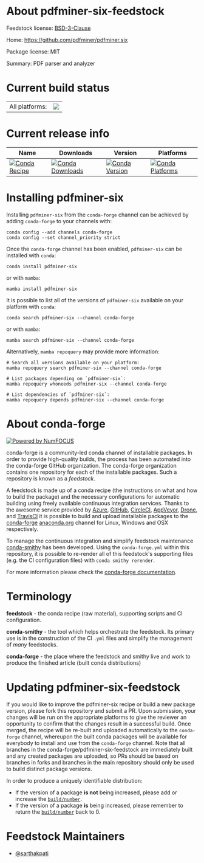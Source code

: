 About pdfminer-six-feedstock
============================

Feedstock license: [BSD-3-Clause](https://github.com/conda-forge/pdfminer-six-feedstock/blob/main/LICENSE.txt)

Home: https://github.com/pdfminer/pdfminer.six

Package license: MIT

Summary: PDF parser and analyzer

Current build status
====================


<table><tr><td>All platforms:</td>
    <td>
      <a href="https://dev.azure.com/conda-forge/feedstock-builds/_build/latest?definitionId=24454&branchName=main">
        <img src="https://dev.azure.com/conda-forge/feedstock-builds/_apis/build/status/pdfminer-six-feedstock?branchName=main">
      </a>
    </td>
  </tr>
</table>

Current release info
====================

| Name | Downloads | Version | Platforms |
| --- | --- | --- | --- |
| [![Conda Recipe](https://img.shields.io/badge/recipe-pdfminer--six-green.svg)](https://anaconda.org/conda-forge/pdfminer-six) | [![Conda Downloads](https://img.shields.io/conda/dn/conda-forge/pdfminer-six.svg)](https://anaconda.org/conda-forge/pdfminer-six) | [![Conda Version](https://img.shields.io/conda/vn/conda-forge/pdfminer-six.svg)](https://anaconda.org/conda-forge/pdfminer-six) | [![Conda Platforms](https://img.shields.io/conda/pn/conda-forge/pdfminer-six.svg)](https://anaconda.org/conda-forge/pdfminer-six) |

Installing pdfminer-six
=======================

Installing `pdfminer-six` from the `conda-forge` channel can be achieved by adding `conda-forge` to your channels with:

```
conda config --add channels conda-forge
conda config --set channel_priority strict
```

Once the `conda-forge` channel has been enabled, `pdfminer-six` can be installed with `conda`:

```
conda install pdfminer-six
```

or with `mamba`:

```
mamba install pdfminer-six
```

It is possible to list all of the versions of `pdfminer-six` available on your platform with `conda`:

```
conda search pdfminer-six --channel conda-forge
```

or with `mamba`:

```
mamba search pdfminer-six --channel conda-forge
```

Alternatively, `mamba repoquery` may provide more information:

```
# Search all versions available on your platform:
mamba repoquery search pdfminer-six --channel conda-forge

# List packages depending on `pdfminer-six`:
mamba repoquery whoneeds pdfminer-six --channel conda-forge

# List dependencies of `pdfminer-six`:
mamba repoquery depends pdfminer-six --channel conda-forge
```


About conda-forge
=================

[![Powered by
NumFOCUS](https://img.shields.io/badge/powered%20by-NumFOCUS-orange.svg?style=flat&colorA=E1523D&colorB=007D8A)](https://numfocus.org)

conda-forge is a community-led conda channel of installable packages.
In order to provide high-quality builds, the process has been automated into the
conda-forge GitHub organization. The conda-forge organization contains one repository
for each of the installable packages. Such a repository is known as a *feedstock*.

A feedstock is made up of a conda recipe (the instructions on what and how to build
the package) and the necessary configurations for automatic building using freely
available continuous integration services. Thanks to the awesome service provided by
[Azure](https://azure.microsoft.com/en-us/services/devops/), [GitHub](https://github.com/),
[CircleCI](https://circleci.com/), [AppVeyor](https://www.appveyor.com/),
[Drone](https://cloud.drone.io/welcome), and [TravisCI](https://travis-ci.com/)
it is possible to build and upload installable packages to the
[conda-forge](https://anaconda.org/conda-forge) [anaconda.org](https://anaconda.org/)
channel for Linux, Windows and OSX respectively.

To manage the continuous integration and simplify feedstock maintenance
[conda-smithy](https://github.com/conda-forge/conda-smithy) has been developed.
Using the ``conda-forge.yml`` within this repository, it is possible to re-render all of
this feedstock's supporting files (e.g. the CI configuration files) with ``conda smithy rerender``.

For more information please check the [conda-forge documentation](https://conda-forge.org/docs/).

Terminology
===========

**feedstock** - the conda recipe (raw material), supporting scripts and CI configuration.

**conda-smithy** - the tool which helps orchestrate the feedstock.
                   Its primary use is in the construction of the CI ``.yml`` files
                   and simplify the management of *many* feedstocks.

**conda-forge** - the place where the feedstock and smithy live and work to
                  produce the finished article (built conda distributions)


Updating pdfminer-six-feedstock
===============================

If you would like to improve the pdfminer-six recipe or build a new
package version, please fork this repository and submit a PR. Upon submission,
your changes will be run on the appropriate platforms to give the reviewer an
opportunity to confirm that the changes result in a successful build. Once
merged, the recipe will be re-built and uploaded automatically to the
`conda-forge` channel, whereupon the built conda packages will be available for
everybody to install and use from the `conda-forge` channel.
Note that all branches in the conda-forge/pdfminer-six-feedstock are
immediately built and any created packages are uploaded, so PRs should be based
on branches in forks and branches in the main repository should only be used to
build distinct package versions.

In order to produce a uniquely identifiable distribution:
 * If the version of a package **is not** being increased, please add or increase
   the [``build/number``](https://docs.conda.io/projects/conda-build/en/latest/resources/define-metadata.html#build-number-and-string).
 * If the version of a package **is** being increased, please remember to return
   the [``build/number``](https://docs.conda.io/projects/conda-build/en/latest/resources/define-metadata.html#build-number-and-string)
   back to 0.

Feedstock Maintainers
=====================

* [@sarthakpati](https://github.com/sarthakpati/)


